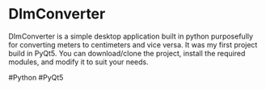 # DImConverter
DImConverter is a simple desktop application built in python purposefully for converting meters to centimeters and vice versa.  It was my first project build in PyQt5.  You can download/clone the project, install the required modules, and modify it to suit your needs. 

#Python #PyQt5
